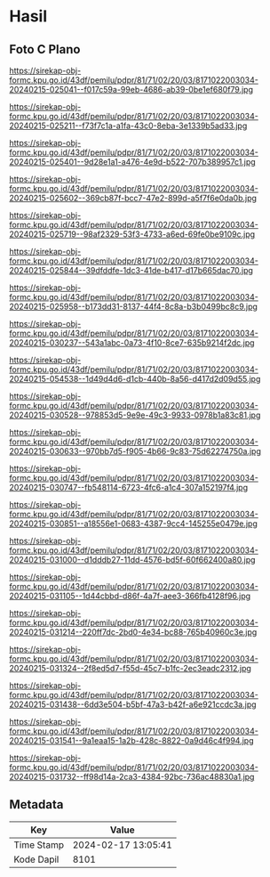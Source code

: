 # Hasil

## Foto C Plano

https://sirekap-obj-formc.kpu.go.id/43df/pemilu/pdpr/81/71/02/20/03/8171022003034-20240215-025041--f017c59a-99eb-4686-ab39-0be1ef680f79.jpg

https://sirekap-obj-formc.kpu.go.id/43df/pemilu/pdpr/81/71/02/20/03/8171022003034-20240215-025211--f73f7c1a-a1fa-43c0-8eba-3e1339b5ad33.jpg

https://sirekap-obj-formc.kpu.go.id/43df/pemilu/pdpr/81/71/02/20/03/8171022003034-20240215-025401--9d28e1a1-a476-4e9d-b522-707b389957c1.jpg

https://sirekap-obj-formc.kpu.go.id/43df/pemilu/pdpr/81/71/02/20/03/8171022003034-20240215-025602--369cb87f-bcc7-47e2-899d-a5f7f6e0da0b.jpg

https://sirekap-obj-formc.kpu.go.id/43df/pemilu/pdpr/81/71/02/20/03/8171022003034-20240215-025719--98af2329-53f3-4733-a6ed-69fe0be9109c.jpg

https://sirekap-obj-formc.kpu.go.id/43df/pemilu/pdpr/81/71/02/20/03/8171022003034-20240215-025844--39dfddfe-1dc3-41de-b417-d17b665dac70.jpg

https://sirekap-obj-formc.kpu.go.id/43df/pemilu/pdpr/81/71/02/20/03/8171022003034-20240215-025958--b173dd31-8137-44f4-8c8a-b3b0499bc8c9.jpg

https://sirekap-obj-formc.kpu.go.id/43df/pemilu/pdpr/81/71/02/20/03/8171022003034-20240215-030237--543a1abc-0a73-4f10-8ce7-635b9214f2dc.jpg

https://sirekap-obj-formc.kpu.go.id/43df/pemilu/pdpr/81/71/02/20/03/8171022003034-20240215-054538--1d49d4d6-d1cb-440b-8a56-d417d2d09d55.jpg

https://sirekap-obj-formc.kpu.go.id/43df/pemilu/pdpr/81/71/02/20/03/8171022003034-20240215-030528--978853d5-9e9e-49c3-9933-0978b1a83c81.jpg

https://sirekap-obj-formc.kpu.go.id/43df/pemilu/pdpr/81/71/02/20/03/8171022003034-20240215-030633--970bb7d5-f905-4b66-9c83-75d62274750a.jpg

https://sirekap-obj-formc.kpu.go.id/43df/pemilu/pdpr/81/71/02/20/03/8171022003034-20240215-030747--fb548114-6723-4fc6-a1c4-307a152197f4.jpg

https://sirekap-obj-formc.kpu.go.id/43df/pemilu/pdpr/81/71/02/20/03/8171022003034-20240215-030851--a18556e1-0683-4387-9cc4-145255e0479e.jpg

https://sirekap-obj-formc.kpu.go.id/43df/pemilu/pdpr/81/71/02/20/03/8171022003034-20240215-031000--d1dddb27-11dd-4576-bd5f-60f662400a80.jpg

https://sirekap-obj-formc.kpu.go.id/43df/pemilu/pdpr/81/71/02/20/03/8171022003034-20240215-031105--1d44cbbd-d86f-4a7f-aee3-366fb4128f96.jpg

https://sirekap-obj-formc.kpu.go.id/43df/pemilu/pdpr/81/71/02/20/03/8171022003034-20240215-031214--220ff7dc-2bd0-4e34-bc88-765b40960c3e.jpg

https://sirekap-obj-formc.kpu.go.id/43df/pemilu/pdpr/81/71/02/20/03/8171022003034-20240215-031324--2f8ed5d7-f55d-45c7-b1fc-2ec3eadc2312.jpg

https://sirekap-obj-formc.kpu.go.id/43df/pemilu/pdpr/81/71/02/20/03/8171022003034-20240215-031438--6dd3e504-b5bf-47a3-b42f-a6e921ccdc3a.jpg

https://sirekap-obj-formc.kpu.go.id/43df/pemilu/pdpr/81/71/02/20/03/8171022003034-20240215-031541--9a1eaa15-1a2b-428c-8822-0a9d46c4f994.jpg

https://sirekap-obj-formc.kpu.go.id/43df/pemilu/pdpr/81/71/02/20/03/8171022003034-20240215-031732--ff98d14a-2ca3-4384-92bc-736ac48830a1.jpg


## Metadata

| Key        | Value               |
| ---------- | ------------------- |
| Time Stamp | 2024-02-17 13:05:41 |
| Kode Dapil | 8101                |



